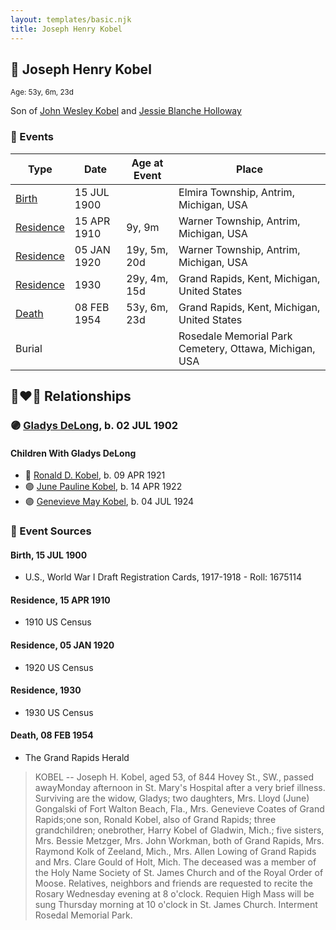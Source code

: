 ```yaml
---
layout: templates/basic.njk
title: Joseph Henry Kobel
---
```

## 🔵 Joseph Henry Kobel
<small>Age: 53y, 6m, 23d</small>

Son of [John Wesley Kobel](/people/2/24649136) and [Jessie Blanche Holloway](/people/2/29242864)

### 📆 Events

Type | Date | Age at Event | Place
------ | ------ | ------ | ------
[Birth](#event-event-2) | 15 JUL 1900 |  | Elmira Township, Antrim, Michigan, USA
[Residence](#event-event-0) | 15 APR 1910 | 9y, 9m | Warner Township, Antrim, Michigan, USA
[Residence](#event-event-1) | 05 JAN 1920 | 19y, 5m, 20d | Warner Township, Antrim, Michigan, USA
[Residence](#event-event-2) | 1930 | 29y, 4m, 15d | Grand Rapids, Kent, Michigan, United States
[Death](#event-event-6) | 08 FEB 1954 | 53y, 6m, 23d | Grand Rapids, Kent, Michigan, United States
Burial |  |  | Rosedale Memorial Park Cemetery, Ottawa, Michigan, USA

## 👩‍❤️‍👨 Relationships

### 🟣 [Gladys DeLong](/people/9/96793928), b. 02 JUL 1902

#### Children With Gladys DeLong
* 🔵 [Ronald D. Kobel](/people/4/42573952), b. 09 APR 1921
* 🟣 [June Pauline Kobel](/people/4/43589122), b. 14 APR 1922
* 🟣 [Genevieve May Kobel](/people/2/28360305), b. 04 JUL 1924
### 📰 Event Sources

#### <a id="event-event-2"></a> Birth, 15 JUL 1900
* U.S., World War I Draft Registration Cards, 1917-1918  - Roll: 1675114

#### <a id="event-event-0"></a> Residence, 15 APR 1910
* 1910 US Census

#### <a id="event-event-1"></a> Residence, 05 JAN 1920
* 1920 US Census

#### <a id="event-event-2"></a> Residence, 1930
* 1930 US Census

#### <a id="event-event-6"></a> Death, 08 FEB 1954
* The Grand Rapids Herald
>   
  > KOBEL -- Joseph H. Kobel, aged 53, of 844 Hovey St., SW., passed awayMonday afternoon in St. Mary's Hospital after a very brief illness. Surviving are the widow, Gladys; two daughters, Mrs. Lloyd (June) Gongalski of Fort Walton Beach, Fla., Mrs. Genevieve Coates of Grand Rapids;one son, Ronald Kobel, also of Grand Rapids; three grandchildren; onebrother, Harry Kobel of Gladwin, Mich.; five sisters, Mrs. Bessie Metzger, Mrs. John Workman, both of Grand Rapids, Mrs. Raymond Kolk of Zeeland, Mich., Mrs. Allen Lowing of Grand Rapids and Mrs. Clare Gould of Holt, Mich. The deceased was a member of the Holy Name Society of St. James Church and of the Royal Order of Moose. Relatives, neighbors and friends are requested to recite the Rosary Wednesday evening at 8 o'clock. Requien High Mass will be sung Thursday morning at 10 o'clock in St. James Church. Interment Rosedal Memorial Park.

